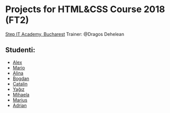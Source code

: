 # Projects for HTML&CSS Course 2018 (FT2)
[Step IT Academy, Bucharest](https://itstep.ro/)
Trainer: @Dragos Dehelean

## Studenti:

* [Alex](https://github.com/mrtornado/stepit) 
* [Mario](https://github.com/Thunder889/Step-IT/)
* [Alina](https://github.com/AlinaDumitru2018/HTML-CSS_Projects)
* [Bogdan]()
* [Catalin](https://github.com/mcata97/StepIT)
* [Yağız](https://github.com/renown93/Stepit2018)
* [Mihaela](https://github.com/MihaSarbu/HTML-CSS)
* [Marius]()
* [Adrian]()

